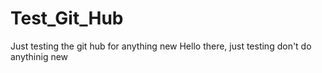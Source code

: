 # Test_Git_Hub
 Just testing the git hub for anything new
Hello there, just testing don't do anythinig new